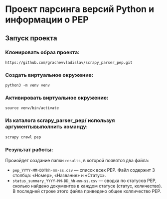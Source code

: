 # Проект парсинга версий Python и информации о PEP

## Запуск проекта

### Клонировать образ проекта:
```
https://github.com/grachevvladislav/scrapy_parser_pep.git
```

### Создать виртуальное окружение:
```
python3 -m venv venv
```

### Активировать виртуальное окружение:
```
source venv/bin/activate
```

### Из каталога scrapy_parser_pep/ используя аргументывыполнить команду:
```
scrapy crawl pep
```

### Результат работы:
Проиойдет создание папки  `results`, в которой появятся два файла:
- `pep_YYYY-MM-DDThh-mm-ss.csv` — cписок всех PEP. Файл содержит 3 столбца: 
«Номер», «Название» и «Статус».
- `status_summary_YYYY-MM-DD_hh-mm-ss.csv` — сводка по статусов PEP, сколько 
найдено документов в каждом статусе (статус, количество). В последней строке 
этого файла приведено общее колличество PEP.